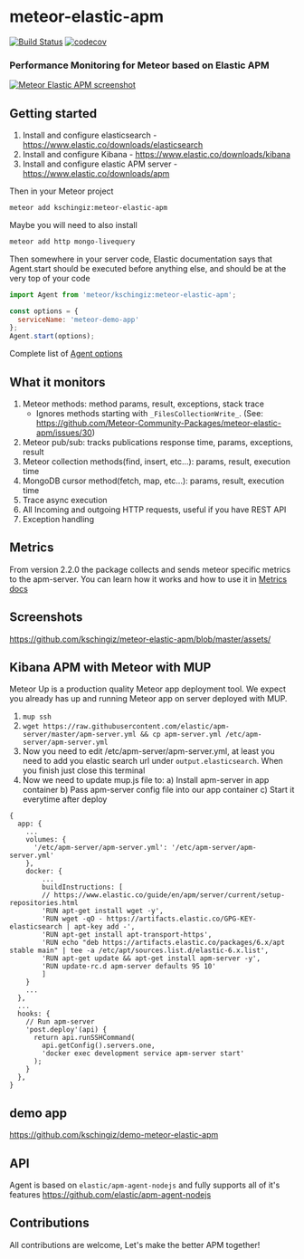 # meteor-elastic-apm

[![Build Status](https://travis-ci.org/kschingiz/meteor-elastic-apm.svg?branch=master)](https://travis-ci.org/kschingiz/meteor-elastic-apm)
[![codecov](https://codecov.io/gh/kschingiz/meteor-elastic-apm/branch/master/graph/badge.svg)](https://codecov.io/gh/kschingiz/meteor-elastic-apm)

### Performance Monitoring for Meteor based on Elastic APM

[![Meteor Elastic APM screenshot](https://raw.githubusercontent.com/kschingiz/meteor-elastic-apm/master/assets/meteor-call-2.png)](https://github.com/kschingiz/meteor-elastic-apm)

## Getting started

1. Install and configure elasticsearch - https://www.elastic.co/downloads/elasticsearch
2. Install and configure Kibana - https://www.elastic.co/downloads/kibana
3. Install and configure elastic APM server - https://www.elastic.co/downloads/apm

Then in your Meteor project

```bash
meteor add kschingiz:meteor-elastic-apm
```

Maybe you will need to also install

```bash
meteor add http mongo-livequery
```

Then somewhere in your server code, Elastic documentation says that Agent.start should be executed before anything else, and should be at the very top of your code

```js
import Agent from 'meteor/kschingiz:meteor-elastic-apm';

const options = {
  serviceName: 'meteor-demo-app'
};
Agent.start(options);
```

Complete list of [Agent options](https://www.elastic.co/guide/en/apm/agent/nodejs/current/advanced-setup.html)

## What it monitors

1. Meteor methods: method params, result, exceptions, stack trace
   * Ignores methods starting with `_FilesCollectionWrite_`. (See: https://github.com/Meteor-Community-Packages/meteor-elastic-apm/issues/30)
2. Meteor pub/sub: tracks publications response time, params, exceptions, result
3. Meteor collection methods(find, insert, etc...): params, result, execution time
4. MongoDB cursor method(fetch, map, etc...): params, result, execution time
5. Trace async execution
6. All Incoming and outgoing HTTP requests, useful if you have REST API
7. Exception handling

## Metrics

From version 2.2.0 the package collects and sends meteor specific metrics to the apm-server.
You can learn how it works and how to use it in [Metrics docs](./METRICS.md)

## Screenshots

https://github.com/kschingiz/meteor-elastic-apm/blob/master/assets/

## Kibana APM with Meteor with MUP

Meteor Up is a production quality Meteor app deployment tool. We expect you already has up and running Meteor app on server deployed with MUP.

1. `mup ssh`
2. `wget https://raw.githubusercontent.com/elastic/apm-server/master/apm-server.yml && cp apm-server.yml /etc/apm-server/apm-server.yml`
3. Now you need to edit /etc/apm-server/apm-server.yml, at least you need to add you elastic search url under `output.elasticsearch`. When you finish just close this terminal
4. Now we need to update mup.js file to:
   a) Install apm-server in app container
   b) Pass apm-server config file into our app container
   c) Start it everytime after deploy

```
{
  app: {
    ...
    volumes: {
      '/etc/apm-server/apm-server.yml': '/etc/apm-server/apm-server.yml'
    },
    docker: {
        ...
        buildInstructions: [
        // https://www.elastic.co/guide/en/apm/server/current/setup-repositories.html
        'RUN apt-get install wget -y',
        'RUN wget -qO - https://artifacts.elastic.co/GPG-KEY-elasticsearch | apt-key add -',
        'RUN apt-get install apt-transport-https',
        'RUN echo "deb https://artifacts.elastic.co/packages/6.x/apt stable main" | tee -a /etc/apt/sources.list.d/elastic-6.x.list',
        'RUN apt-get update && apt-get install apm-server -y',
        'RUN update-rc.d apm-server defaults 95 10'
        ]
    }
    ...
  },
  ...
  hooks: {
    // Run apm-server
    'post.deploy'(api) {
      return api.runSSHCommand(
        api.getConfig().servers.one,
        'docker exec development service apm-server start'
      );
    }
  },
}
```

## demo app

https://github.com/kschingiz/demo-meteor-elastic-apm

## API

Agent is based on `elastic/apm-agent-nodejs` and fully supports all of it's features https://github.com/elastic/apm-agent-nodejs

## Contributions

All contributions are welcome, Let's make the better APM together!
